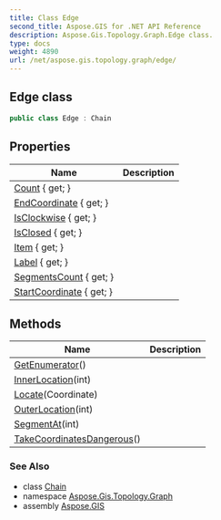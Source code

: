 ```yaml
---
title: Class Edge
second_title: Aspose.GIS for .NET API Reference
description: Aspose.Gis.Topology.Graph.Edge class. 
type: docs
weight: 4890
url: /net/aspose.gis.topology.graph/edge/
---
```

## Edge class

```csharp
public class Edge : Chain
```

## Properties

| Name | Description |
| --- | --- |
| [Count](../../aspose.gis.topology/chain/count/) { get; } |  |
| [EndCoordinate](../../aspose.gis.topology/chain/endcoordinate/) { get; } |  |
| [IsClockwise](../../aspose.gis.topology/chain/isclockwise/) { get; } |  |
| [IsClosed](../../aspose.gis.topology/chain/isclosed/) { get; } |  |
| [Item](../../aspose.gis.topology/chain/item/) { get; } |  |
| [Label](../../aspose.gis.topology.graph/edge/label/) { get; } |  |
| [SegmentsCount](../../aspose.gis.topology/chain/segmentscount/) { get; } |  |
| [StartCoordinate](../../aspose.gis.topology/chain/startcoordinate/) { get; } |  |

## Methods

| Name | Description |
| --- | --- |
| [GetEnumerator](../../aspose.gis.topology/chain/getenumerator/)() |  |
| [InnerLocation](../../aspose.gis.topology.graph/edge/innerlocation/)(int) |  |
| [Locate](../../aspose.gis.topology/chain/locate/)(Coordinate) |  |
| [OuterLocation](../../aspose.gis.topology.graph/edge/outerlocation/)(int) |  |
| [SegmentAt](../../aspose.gis.topology/chain/segmentat/)(int) |  |
| [TakeCoordinatesDangerous](../../aspose.gis.topology/chain/takecoordinatesdangerous/)() |  |

### See Also

* class [Chain](../../aspose.gis.topology/chain/)
* namespace [Aspose.Gis.Topology.Graph](../../aspose.gis.topology.graph/)
* assembly [Aspose.GIS](../../)



